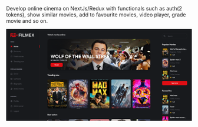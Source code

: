 Develop online cinema on NextJs/Redux with functionals such as auth(2 tokens), show similar movies, add to favourite movies, video player, grade movie and so on.

![Complete work](https://github.com/HypeBeasty18/Filmex-online-cinema/blob/main/Complete.png)
